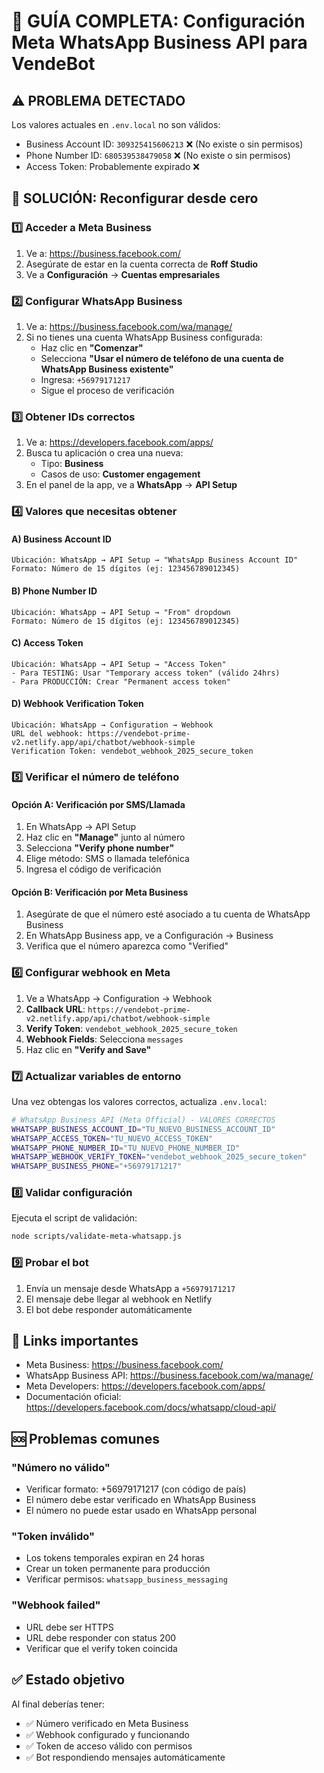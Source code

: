 # 🚀 GUÍA COMPLETA: Configuración Meta WhatsApp Business API para VendeBot

## ⚠️ PROBLEMA DETECTADO
Los valores actuales en `.env.local` no son válidos:
- Business Account ID: `309325415606213` ❌ (No existe o sin permisos)
- Phone Number ID: `680539538479058` ❌ (No existe o sin permisos)
- Access Token: Probablemente expirado ❌

## 🎯 SOLUCIÓN: Reconfigurar desde cero

### 1️⃣ **Acceder a Meta Business**
1. Ve a: https://business.facebook.com/
2. Asegúrate de estar en la cuenta correcta de **Roff Studio**
3. Ve a **Configuración** → **Cuentas empresariales**

### 2️⃣ **Configurar WhatsApp Business**
1. Ve a: https://business.facebook.com/wa/manage/
2. Si no tienes una cuenta WhatsApp Business configurada:
   - Haz clic en **"Comenzar"**
   - Selecciona **"Usar el número de teléfono de una cuenta de WhatsApp Business existente"**
   - Ingresa: `+56979171217`
   - Sigue el proceso de verificación

### 3️⃣ **Obtener IDs correctos**
1. Ve a: https://developers.facebook.com/apps/
2. Busca tu aplicación o crea una nueva:
   - Tipo: **Business**
   - Casos de uso: **Customer engagement**
3. En el panel de la app, ve a **WhatsApp** → **API Setup**

### 4️⃣ **Valores que necesitas obtener**

#### A) **Business Account ID**
```
Ubicación: WhatsApp → API Setup → "WhatsApp Business Account ID"
Formato: Número de 15 dígitos (ej: 123456789012345)
```

#### B) **Phone Number ID**
```
Ubicación: WhatsApp → API Setup → "From" dropdown
Formato: Número de 15 dígitos (ej: 123456789012345)
```

#### C) **Access Token**
```
Ubicación: WhatsApp → API Setup → "Access Token"
- Para TESTING: Usar "Temporary access token" (válido 24hrs)
- Para PRODUCCIÓN: Crear "Permanent access token"
```

#### D) **Webhook Verification Token**
```
Ubicación: WhatsApp → Configuration → Webhook
URL del webhook: https://vendebot-prime-v2.netlify.app/api/chatbot/webhook-simple
Verification Token: vendebot_webhook_2025_secure_token
```

### 5️⃣ **Verificar el número de teléfono**

#### Opción A: Verificación por SMS/Llamada
1. En WhatsApp → API Setup
2. Haz clic en **"Manage"** junto al número
3. Selecciona **"Verify phone number"**
4. Elige método: SMS o llamada telefónica
5. Ingresa el código de verificación

#### Opción B: Verificación por Meta Business
1. Asegúrate de que el número esté asociado a tu cuenta de WhatsApp Business
2. En WhatsApp Business app, ve a Configuración → Business
3. Verifica que el número aparezca como "Verified"

### 6️⃣ **Configurar webhook en Meta**
1. Ve a WhatsApp → Configuration → Webhook
2. **Callback URL**: `https://vendebot-prime-v2.netlify.app/api/chatbot/webhook-simple`
3. **Verify Token**: `vendebot_webhook_2025_secure_token`
4. **Webhook Fields**: Selecciona `messages`
5. Haz clic en **"Verify and Save"**

### 7️⃣ **Actualizar variables de entorno**
Una vez obtengas los valores correctos, actualiza `.env.local`:

```bash
# WhatsApp Business API (Meta Official) - VALORES CORRECTOS
WHATSAPP_BUSINESS_ACCOUNT_ID="TU_NUEVO_BUSINESS_ACCOUNT_ID"
WHATSAPP_ACCESS_TOKEN="TU_NUEVO_ACCESS_TOKEN"
WHATSAPP_PHONE_NUMBER_ID="TU_NUEVO_PHONE_NUMBER_ID"
WHATSAPP_WEBHOOK_VERIFY_TOKEN="vendebot_webhook_2025_secure_token"
WHATSAPP_BUSINESS_PHONE="+56979171217"
```

### 8️⃣ **Validar configuración**
Ejecuta el script de validación:
```bash
node scripts/validate-meta-whatsapp.js
```

### 9️⃣ **Probar el bot**
1. Envía un mensaje desde WhatsApp a `+56979171217`
2. El mensaje debe llegar al webhook en Netlify
3. El bot debe responder automáticamente

## 🔗 **Links importantes**
- Meta Business: https://business.facebook.com/
- WhatsApp Business API: https://business.facebook.com/wa/manage/
- Meta Developers: https://developers.facebook.com/apps/
- Documentación oficial: https://developers.facebook.com/docs/whatsapp/cloud-api/

## 🆘 **Problemas comunes**

### "Número no válido"
- Verificar formato: +56979171217 (con código de país)
- El número debe estar verificado en WhatsApp Business
- El número no puede estar usado en WhatsApp personal

### "Token inválido"
- Los tokens temporales expiran en 24 horas
- Crear un token permanente para producción
- Verificar permisos: `whatsapp_business_messaging`

### "Webhook failed"
- URL debe ser HTTPS
- URL debe responder con status 200
- Verificar que el verify token coincida

## ✅ **Estado objetivo**
Al final deberías tener:
- ✅ Número verificado en Meta Business
- ✅ Webhook configurado y funcionando
- ✅ Token de acceso válido con permisos
- ✅ Bot respondiendo mensajes automáticamente
